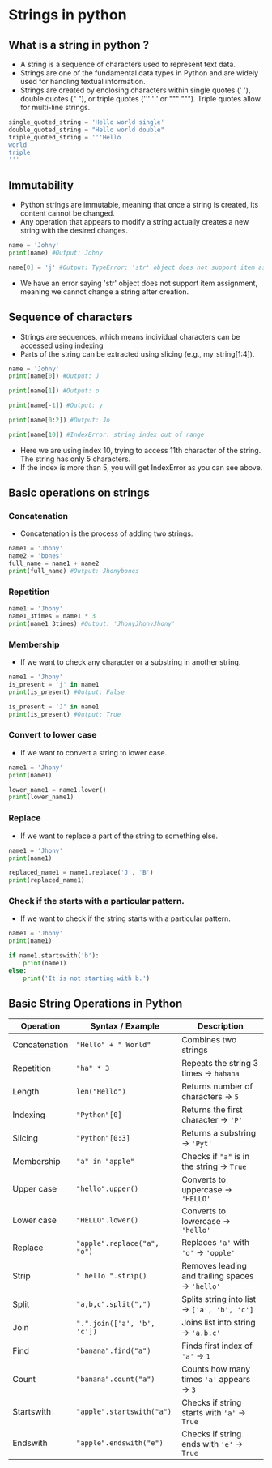 # Strings in python

## What is a string in python ?
*  A string is a sequence of characters used to represent text data.
* Strings are one of the fundamental data types in Python and are widely used for handling textual information.
* Strings are created by enclosing characters within single quotes (' '), double quotes (" "), or triple quotes (''' ''' or """ """). Triple quotes allow for multi-line strings.

```py
single_quoted_string = 'Hello world single'
double_quoted_string = "Hello world double"
triple_quoted_string = '''Hello
world
triple
'''
```

## Immutability
* Python strings are immutable, meaning that once a string is created, its content cannot be changed.
* Any operation that appears to modify a string actually creates a new string with the desired changes.

```py
name = 'Johny'
print(name) #Output: Johny

name[0] = 'j' #Output: TypeError: 'str' object does not support item assignment 
```
* We have an error saying 'str' object does not support item assignment, meaning we cannot change a string after creation.

## Sequence of characters
* Strings are sequences, which means individual characters can be accessed using indexing
* Parts of the string can be extracted using slicing (e.g., my_string[1:4]).
```py
name = 'Johny'
print(name[0]) #Output: J

print(name[1]) #Output: o

print(name[-1]) #Output: y

print(name[0:2]) #Output: Jo

print(name[10]) #IndexError: string index out of range
```
* Here we are using index 10, trying to access 11th character of the string. The string has only 5 characters.
* If the index is more than 5, you will get IndexError as you can see above.

## Basic operations on strings

### Concatenation
* Concatenation is the process of adding two strings.
```py
name1 = 'Jhony'
name2 = 'bones'
full_name = name1 + name2 
print(full_name) #Output: Jhonybones
```

### Repetition
```py
name1 = 'Jhony'
name1_3times = name1 * 3
print(name1_3times) #Output: 'JhonyJhonyJhony'
```

### Membership
* If we want to check any character or a substring in another string.
```py
name1 = 'Jhony'
is_present = 'j' in name1 
print(is_present) #Output: False

is_present = 'J' in name1
print(is_present) #Output: True
```

### Convert to lower case
* If we want to convert a string to lower case.
```py
name1 = 'Jhony'
print(name1)

lower_name1 = name1.lower()
print(lower_name1)
```

### Replace
* If we want to replace a part of the string to something else.
```py
name1 = 'Jhony'
print(name1)

replaced_name1 = name1.replace('J', 'B')
print(replaced_name1)
```

### Check if the starts with a particular pattern.
* If we want to check if the string starts with a particular pattern.
```py
name1 = 'Jhony'
print(name1)

if name1.startswith('b'):
    print(name1)
else:
    print('It is not starting with b.')
```

## Basic String Operations in Python

| Operation           | Syntax / Example                      | Description                                             |
|---------------------|----------------------------------------|---------------------------------------------------------|
| Concatenation        | `"Hello" + " World"`                   | Combines two strings                                    |
| Repetition           | `"ha" * 3`                             | Repeats the string 3 times → `hahaha`                  |
| Length               | `len("Hello")`                         | Returns number of characters → `5`                     |
| Indexing             | `"Python"[0]`                          | Returns the first character → `'P'`                    |
| Slicing              | `"Python"[0:3]`                        | Returns a substring → `'Pyt'`                          |
| Membership           | `"a" in "apple"`                       | Checks if `"a"` is in the string → `True`              |
| Upper case           | `"hello".upper()`                      | Converts to uppercase → `'HELLO'`                      |
| Lower case           | `"HELLO".lower()`                      | Converts to lowercase → `'hello'`                      |
| Replace              | `"apple".replace("a", "o")`            | Replaces `'a'` with `'o'` → `'opple'`                  |
| Strip                | `" hello ".strip()`                    | Removes leading and trailing spaces → `'hello'`        |
| Split                | `"a,b,c".split(",")`                   | Splits string into list → `['a', 'b', 'c']`            |
| Join                 | `".".join(['a', 'b', 'c'])`            | Joins list into string → `'a.b.c'`                     |
| Find                 | `"banana".find("a")`                   | Finds first index of `'a'` → `1`                       |
| Count                | `"banana".count("a")`                  | Counts how many times `'a'` appears → `3`              |
| Startswith           | `"apple".startswith("a")`             | Checks if string starts with `'a'` → `True`            |
| Endswith             | `"apple".endswith("e")`               | Checks if string ends with `'e'` → `True`              |

